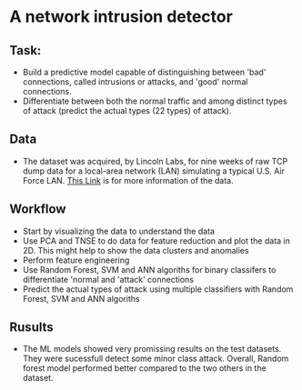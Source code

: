 # A network intrusion detector
## Task:
* Build a predictive model capable of distinguishing between 'bad' connections, called intrusions or attacks, and 'good' normal connections.
* Differentiate between both the normal traffic and among distinct types of attack (predict the actual types (22 types) of attack).

## Data
* The dataset was acquired, by Lincoln Labs, for nine weeks of raw TCP dump data for a local-area network (LAN) simulating a typical U.S. Air Force LAN. [This Link](http://kdd.ics.uci.edu/databases/kddcup99/kddcup99.html) is for more information of the data.

## Workflow
* Start by visualizing the data to understand the data
* Use PCA and TNSE to do data for feature reduction and plot the data in 2D. This might help to show the data clusters and anomalies
* Perform feature engineering
* Use Random Forest, SVM and ANN algoriths for binary classifers to differentiate  'normal and 'attack' connections
* Predict the actual types of attack using multiple classifiers with Random Forest, SVM and ANN algoriths

## Rusults
* The ML models showed very promissing results on the test datasets. They were sucessfull detect some minor class attack. Overall, Random forest model performed better compared to the two others in the dataset.
